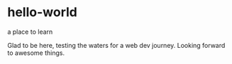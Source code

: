 # hello-world
a place to learn

Glad to be here, testing the waters for a web dev journey. Looking forward to awesome things.

